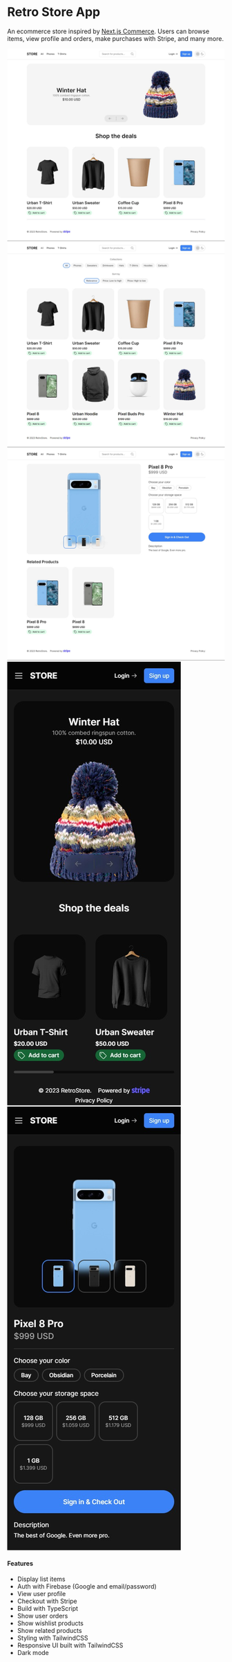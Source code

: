 # Retro Store App

An ecommerce store inspired by [Next.js Commerce](https://vercel.com/templates/next.js/nextjs-commerce). Users can browse items, view profile and orders, make purchases with Stripe, and many more.

![Alt text](/public/Retro-Store-App-Home.jpg)
![Alt text](/public/Retro-Store-App-Products.jpg)
![Alt text](/public/Retro-Store-App-Product.jpg)
![Alt text](/public/Retro-Store-App-Home-Mobile-Dark.jpg)
![Alt text](/public/Retro-Store-App-Product-Mobile-Dark.jpg)

#### Features

- Display list items
- Auth with Firebase (Google and email/password)
- View user profile
- Checkout with Stripe
- Build with TypeScript
- Show user orders
- Show wishlist products
- Show related products
- Styling with TailwindCSS
- Responsive UI built with TailwindCSS
- Dark mode
